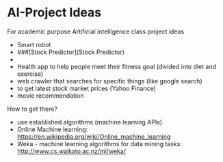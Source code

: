 # AI-Project Ideas

For academic purpose
Artificial intelligence class project ideas
- Smart robot
- ###[Stock Predictor](Stock Predictor)
- 
- Health app to help people meet their fitness goal (divided into diet and exercise)
- web crawler that searches for specific things (like google search)
-   to get latest stock market prices (Yahoo Finance)
- movie recommendation
 

How to get there?
- use established algorithms (machine learning APIs)
- Online Machine learning: https://en.wikipedia.org/wiki/Online_machine_learning 
- Weka - machine learning algorithms for data mining tasks: http://www.cs.waikato.ac.nz/ml/weka/ 

